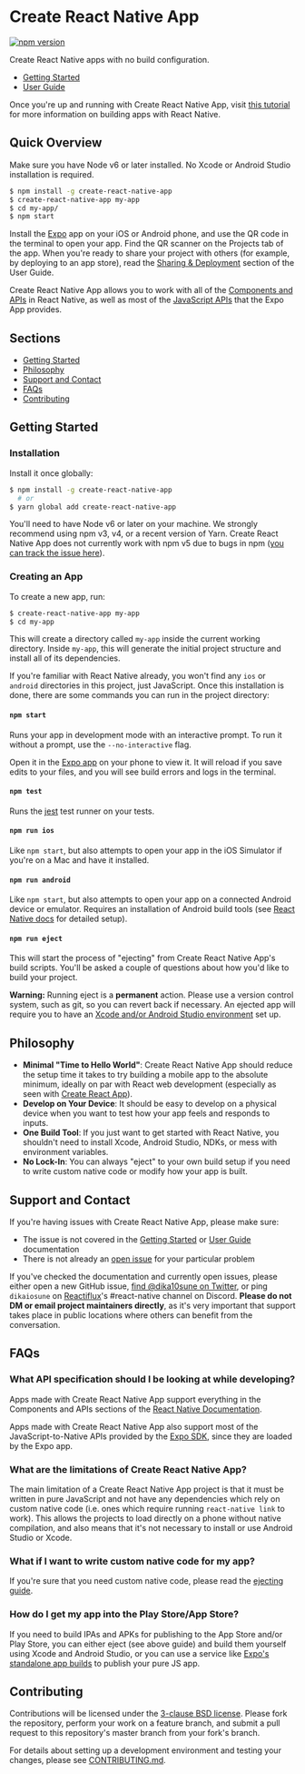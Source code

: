 # Create React Native App
[![npm version](https://badge.fury.io/js/create-react-native-app.svg)](https://badge.fury.io/js/create-react-native-app)

Create React Native apps with no build configuration.

* [Getting Started](#getting-started)
* [User Guide](https://github.com/react-community/create-react-native-app/blob/master/react-native-scripts/template/README.md)

Once you're up and running with Create React Native App, visit [this tutorial](https://facebook.github.io/react-native/docs/tutorial.html) for more information on building apps with React Native.

## Quick Overview

Make sure you have Node v6 or later installed. No Xcode or Android Studio installation is required.

```sh
$ npm install -g create-react-native-app
$ create-react-native-app my-app
$ cd my-app/
$ npm start
```

Install the [Expo](https://expo.io) app on your iOS or Android phone, and use the QR code in the terminal to open your app. Find the QR scanner on the Projects tab of the app. When you're ready to share your project with others (for example, by deploying to an app store), read the [Sharing & Deployment](https://github.com/react-community/create-react-native-app/blob/master/react-native-scripts/template/README.md#sharing-deployment) section of the User Guide.

Create React Native App allows you to work with all of the [Components and APIs](https://facebook.github.io/react-native/docs/getting-started.html) in React Native, as well as most of the [JavaScript APIs](https://docs.expo.io/versions/latest/sdk/index.html) that the Expo App provides.

## Sections

* [Getting Started](#getting-started)
* [Philosophy](#philosophy)
* [Support and Contact](#support-and-contact)
* [FAQs](#faqs)
* [Contributing](#contributing)

## Getting Started

### Installation

Install it once globally:

```sh
$ npm install -g create-react-native-app
  # or
$ yarn global add create-react-native-app
```

You'll need to have Node v6 or later on your machine. We strongly recommend using npm v3, v4, or a recent version of Yarn. Create React Native App does not currently work with npm v5 due to bugs in npm ([you can track the issue here](https://github.com/react-community/create-react-native-app/issues/233#issuecomment-305638103)).

### Creating an App

To create a new app, run:

```sh
$ create-react-native-app my-app
$ cd my-app
```

This will create a directory called `my-app` inside the current working directory. Inside `my-app`, this will generate the initial project structure and install all of its dependencies.

If you're familiar with React Native already, you won't find any `ios` or `android` directories in this project, just JavaScript. Once this installation is done, there are some commands you can run in the project directory:

#### `npm start`

Runs your app in development mode with an interactive prompt. To run it without a prompt, use the `--no-interactive` flag.

Open it in the [Expo app](https://expo.io) on your phone to view it. It will reload if you save edits to your files, and you will see build errors and logs in the terminal.

#### `npm test`

Runs the [jest](https://github.com/facebook/jest) test runner on your tests.

#### `npm run ios`

Like `npm start`, but also attempts to open your app in the iOS Simulator if you're on a Mac and have it installed.

#### `npm run android`

Like `npm start`, but also attempts to open your app on a connected Android device or emulator. Requires an installation of Android build tools (see [React Native docs](https://facebook.github.io/react-native/docs/getting-started.html) for detailed setup).

#### `npm run eject`

This will start the process of "ejecting" from Create React Native App's build scripts. You'll be asked a couple of questions about how you'd like to build your project.

**Warning:** Running eject is a **permanent** action. Please use a version control system, such as git, so you can revert back if necessary. An ejected app will require you to have an [Xcode and/or Android Studio environment](https://facebook.github.io/react-native/docs/getting-started.html) set up.

## Philosophy

* **Minimal "Time to Hello World"**: Create React Native App should reduce the setup time it takes to try building a mobile app to the absolute minimum, ideally on par with React web development (especially as seen with [Create React App](https://github.com/facebookincubator/create-react-app)).
* **Develop on Your Device**: It should be easy to develop on a physical device when you want to test how your app feels and responds to inputs.
* **One Build Tool**: If you just want to get started with React Native, you shouldn't need to install Xcode, Android Studio, NDKs, or mess with environment variables.
* **No Lock-In**: You can always "eject" to your own build setup if you need to write custom native code or modify how your app is built.

## Support and Contact

If you're having issues with Create React Native App, please make sure:

* The issue is not covered in the [Getting Started](https://github.com/react-community/create-react-native-app#getting-started) or [User Guide](https://github.com/react-community/create-react-native-app/blob/master/react-native-scripts/template/README.md) documentation
* There is not already an [open issue](https://github.com/react-community/create-react-native-app/issues) for your particular problem

If you've checked the documentation and currently open issues, please either open a new GitHub issue, [find @dika10sune on Twitter](https://twitter.com/dika10sune), or ping `dikaiosune` on [Reactiflux](https://www.reactiflux.com/)'s #react-native channel on Discord. **Please do not DM or email project maintainers directly**, as it's very important that support takes place in public locations where others can benefit from the conversation.

## FAQs

### What API specification should I be looking at while developing?

Apps made with Create React Native App support everything in the Components and APIs sections of the [React Native Documentation](https://facebook.github.io/react-native/docs/getting-started.html).

Apps made with Create React Native App also support most of the JavaScript-to-Native APIs provided by the [Expo SDK](https://docs.expo.io/versions/latest/sdk/index.html), since they are loaded by the Expo app.

### What are the limitations of Create React Native App?

The main limitation of a Create React Native App project is that it must be written in pure JavaScript and not have any dependencies which rely on custom native code (i.e. ones which require running `react-native link` to work). This allows the projects to load directly on a phone without native compilation, and also means that it's not necessary to install or use Android Studio or Xcode.

### What if I want to write custom native code for my app?

If you're sure that you need custom native code, please read the [ejecting guide](https://github.com/react-community/create-react-native-app/blob/master/EJECTING.md).

### How do I get my app into the Play Store/App Store?

If you need to build IPAs and APKs for publishing to the App Store and/or Play Store, you can either eject (see above guide) and build them yourself using Xcode and Android Studio, or you can use a service like [Expo's standalone app builds](https://docs.expo.io/versions/v13.0.0/guides/building-standalone-apps.html) to publish your pure JS app.

## Contributing

Contributions will be licensed under the [3-clause BSD license](https://github.com/react-community/create-react-native-app/blob/master/LICENSE). Please fork the repository, perform your work on a feature branch, and submit a pull request to this repository's master branch from your fork's branch.

For details about setting up a development environment and testing your changes, please see [CONTRIBUTING.md](https://github.com/react-community/create-react-native-app/blob/master/CONTRIBUTING.md).
